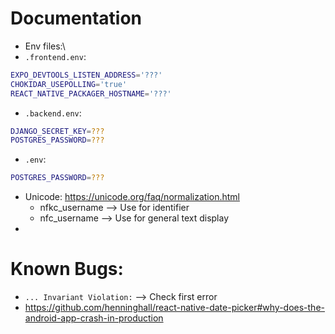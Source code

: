 # Documentation
- Env files:\
- `.frontend.env`:
```bash
EXPO_DEVTOOLS_LISTEN_ADDRESS='???'
CHOKIDAR_USEPOLLING='true'
REACT_NATIVE_PACKAGER_HOSTNAME='???'
```
- `.backend.env`:
```bash
DJANGO_SECRET_KEY=???
POSTGRES_PASSWORD=???
```
- `.env`:
```bash
POSTGRES_PASSWORD=???
```
- Unicode: https://unicode.org/faq/normalization.html
  - nfkc_username --> Use for identifier
  - nfc_username --> Use for general text display
-

# Known Bugs:
- `... Invariant Violation:` --> Check first error
- https://github.com/henninghall/react-native-date-picker#why-does-the-android-app-crash-in-production
